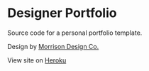 # Designer Portfolio

Source code for a personal portfolio template.

Design by
[Morrison Design Co.](http://morrisondesign.co)

View site on [Heroku](https://jh-designer-portfolio-template.herokuapp.com)
